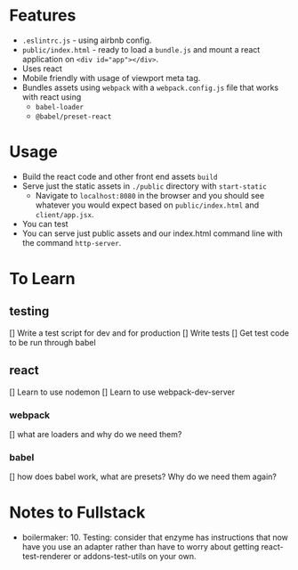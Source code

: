# Features

* `.eslintrc.js` - using airbnb config.
* `public/index.html` - ready to load a `bundle.js` and mount a react application on `<div id="app"></div>`.
* Uses react
* Mobile friendly with usage of viewport meta tag.
* Bundles assets using `webpack` with a `webpack.config.js` file that works with react using
  * `babel-loader`
  * `@babel/preset-react`

# Usage

* Build the react code and other front end assets `build`
* Serve just the static assets in `./public` directory with `start-static`
  * Navigate to `localhost:8080` in the browser and you should see whatever you would expect based on `public/index.html` and `client/app.jsx`.
* You can test
* You can serve just public assets and our index.html command line with the command `http-server`.

# To Learn

## testing
[] Write a test script for dev and for production
[] Write tests
[] Get test code to be run through babel

## react
[] Learn to use nodemon
[] Learn to use webpack-dev-server

### webpack
[] what are loaders and why do we need them?

### babel
[] how does babel work, what are presets? Why do we need them again?

# Notes to Fullstack

* boilermaker: 10. Testing: consider that enzyme has instructions that now have you use an adapter rather than have to worry about getting react-test-renderer or addons-test-utils on your own.
